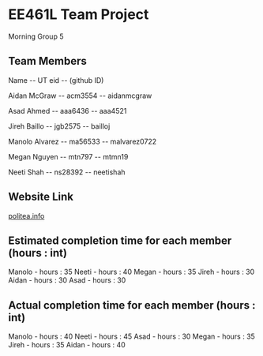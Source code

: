 # EE461L Team Project

Morning Group 5 
## Team Members
Name         -- UT eid  -- (github ID)

Aidan McGraw -- acm3554 -- aidanmcgraw

Asad Ahmed -- aaa6436 -- aaa4521

Jireh Baillo -- jgb2575 -- bailloj

Manolo Alvarez -- ma56533 -- malvarez0722

Megan Nguyen -- mtn797 -- mtmn19

Neeti Shah -- ns28392 -- neetishah




## Website Link

[politea.info](politea.info)


## Estimated completion time for each member (hours : int)

Manolo - hours : 35
Neeti - hours : 40
Megan - hours : 35
Jireh - hours : 30
Aidan - hours : 30
Asad - hours : 30

## Actual completion time for each member (hours : int)

Manolo - hours : 40
Neeti - hours : 45
Asad - hours : 30
Megan - hours : 35
Jireh - hours : 35
Aidan - hours : 40 